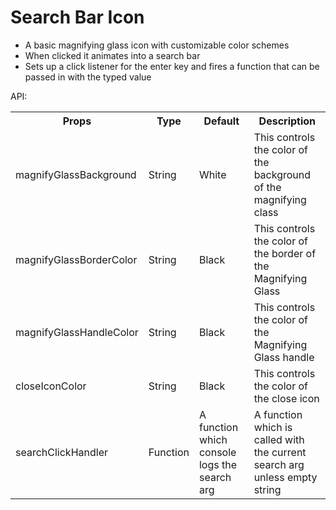 # Search Bar Icon

- A basic magnifying glass icon with customizable color schemes
- When clicked it animates into a search bar
- Sets up a click listener for the enter key and fires a function that can be passed in with the typed value

API:

<table>
<th>Props</th>
<th>Type</th>
<th>Default</th>
<th>Description</th>
<tr><td>magnifyGlassBackground</td><td>String</td><td>White</td><td>This controls the color of the background of the magnifying class</td></tr>
<tr><td>magnifyGlassBorderColor</td><td>String</td><td>Black</td><td>This controls the color of the border of the Magnifying Glass</td></tr>
<tr><td>magnifyGlassHandleColor</td><td>String</td><td>Black</td><td>This controls the color of the Magnifying Glass handle</td></tr>
<tr><td>closeIconColor</td><td>String</td><td>Black</td><td>This controls the color of the close icon</td></tr>
<tr><td>searchClickHandler</td><td>Function</td><td>A function which console logs the search arg</td><td>A function which is called with the current search arg unless empty string</td></tr>
</table>

